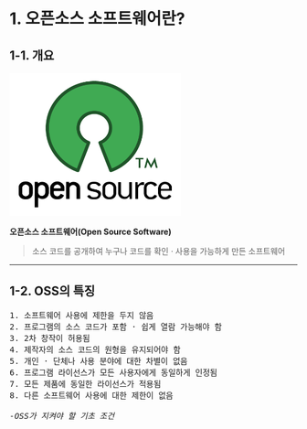 <h1>1. 오픈소스 소프트웨어란?</h1>

<h2>1-1. 개요</h2>
<img src="OSS image.png" width= "300" height= "250">

**오픈소스 소프트웨어(Open Source Software)**
> 소스 코드를 공개하여 누구나 코드를 확인 · 사용을 가능하게 만든 소프트웨어

---

<h2>1-2. OSS의 특징</h2>

<pre>
1. 소프트웨어 사용에 제한을 두지 않음
2. 프로그램의 소스 코드가 포함 · 쉽게 열람 가능해야 함
3. 2차 창작이 허용됨
4. 제작자의 소스 코드의 원형을 유지되어야 함
5. 개인 · 단체나 사용 분야에 대한 차별이 없음
6. 프로그램 라이선스가 모든 사용자에게 동일하게 인정됨
7. 모든 제품에 동일한 라이선스가 적용됨
8. 다른 소프트웨어 사용에 대한 제한이 없음

<cite>-OSS가 지켜야 할 기초 조건</cite>
</pre>
